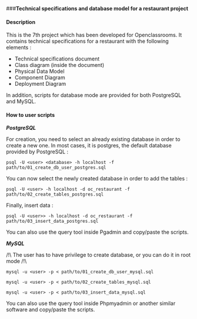 ###**Technical specifications and database model for a restaurant project**

#### **Description**

This is the 7th project which has been developed for Openclassrooms. It contains technical
 specifications for a restaurant with the following elements :
 - Technical specifications document
 - Class diagram (inside the document)
 - Physical Data Model
 - Component Diagram
 - Deployment Diagram
 
 In addition, scripts for database mode are provided for both PostgreSQL and MySQL.
 
#### **How to user scripts**

***PostgreSQL***

For creation, you need to select an already existing database in order to create a new one.
In most cases, it is postgres, the default database provided by PostgreSQL :

`psql -U <user> <database> -h localhost -f path/to/01_create_db_user_postgres.sql`

You can now select the newly created database in order to add the tables :

`psql -U <user> -h localhost -d oc_restaurant -f path/to/02_create_tables_postgres.sql`

Finally, insert data :

`psql -U <user>> -h localhost -d oc_restaurant -f path/to/03_insert_data_postgres.sql`


You can also use the query tool inside Pgadmin and copy/paste the scripts.

***MySQL***

/!\ The user has to have privilege to create database, or you can do it in root mode /!\

`mysql -u <user> -p < path/to/01_create_db_user_mysql.sql`

`mysql -u <user> -p < path/to/02_create_tables_mysql.sql`

`mysql -u <user> -p < path/to/03_insert_data_mysql.sql`

You can also use the query tool inside Phpmyadmin or another similar
software and copy/paste the scripts.